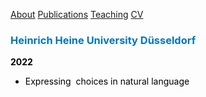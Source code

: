 <a href="https://jacoporomoli.github.io/JacopoRomoli/">About</a>
<a href="https://jacoporomoli.github.io/Publications">Publications</a>
<a href="https://jacoporomoli.github.io/Teaching">Teaching</a>
<a href="https://jacoporomoli.github.io/CV/">CV</a>

<p></p>
<h3 class="has-text-color" style="color: #e62821;"><span style="color: #0076BA;">Heinrich Heine University Düsseldorf</span></h3>
<p class="has-text-color" style="color: #000000;"><strong>2022</strong></p>

<ul>
 	<li class="has-text-color" style="color: #000000;">Expressing  choices in natural language</li>
</ul>
